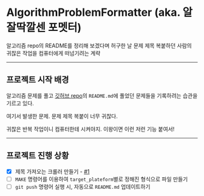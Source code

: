 # AlgorithmProblemFormatter (aka. 알잘딱깔센 포멧터)
알고리즘 repo의 README를 정리해 보겠다며 허구한 날 문제 제목 복붙하던 사람의 귀찮은 작업을 컴퓨터에게 떠넘기려는 계략

---

## 프로젝트 시작 배경

알고리즘 문제를 풀고 [깃허브 repo](https://github.com/kjh107704/Algorithm)의 `README.md`에 풀었던 문제들을 기록하려는 습관을 기르고 있다.

여기서 발생한 문제. 문제 제목 복붙이 너무 귀찮다.

귀찮은 반복 작업이니 컴퓨터한테 시켜야지. 이왕이면 이런 저런 기능 붙여서!

---

## 프로젝트 진행 상황

- [x] 제목 가져오는 크롤러 만들기 - [#1](https://github.com/kjh107704/AlgorithmProblemFormatter/issues/1)
- [ ] `MAKE` 명령어를 이용하여 `target_plateform`별로 정해진 형식으로 파일 만들기
- [ ] `git push` 명령어 실행 시, 자동으로 `README.md` 업데이트하기